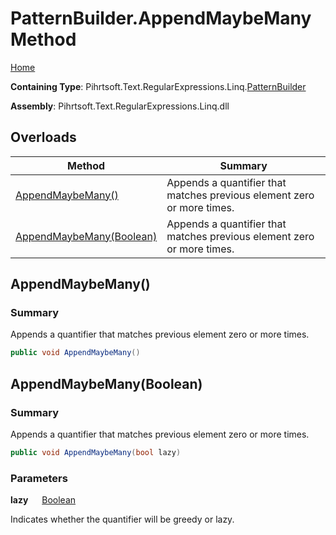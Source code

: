 # PatternBuilder\.AppendMaybeMany Method

[Home](../../../../../../README.md)

**Containing Type**: Pihrtsoft\.Text\.RegularExpressions\.Linq\.[PatternBuilder](../README.md)

**Assembly**: Pihrtsoft\.Text\.RegularExpressions\.Linq\.dll

## Overloads

| Method | Summary |
| ------ | ------- |
| [AppendMaybeMany()](#Pihrtsoft_Text_RegularExpressions_Linq_PatternBuilder_AppendMaybeMany) | Appends a quantifier that matches previous element zero or more times\. |
| [AppendMaybeMany(Boolean)](#Pihrtsoft_Text_RegularExpressions_Linq_PatternBuilder_AppendMaybeMany_System_Boolean_) | Appends a quantifier that matches previous element zero or more times\. |

## AppendMaybeMany\(\) <a name="Pihrtsoft_Text_RegularExpressions_Linq_PatternBuilder_AppendMaybeMany"></a>

### Summary

Appends a quantifier that matches previous element zero or more times\.

```csharp
public void AppendMaybeMany()
```

## AppendMaybeMany\(Boolean\) <a name="Pihrtsoft_Text_RegularExpressions_Linq_PatternBuilder_AppendMaybeMany_System_Boolean_"></a>

### Summary

Appends a quantifier that matches previous element zero or more times\.

```csharp
public void AppendMaybeMany(bool lazy)
```

### Parameters

**lazy** &emsp; [Boolean](https://docs.microsoft.com/en-us/dotnet/api/system.boolean)

Indicates whether the quantifier will be greedy or lazy\.